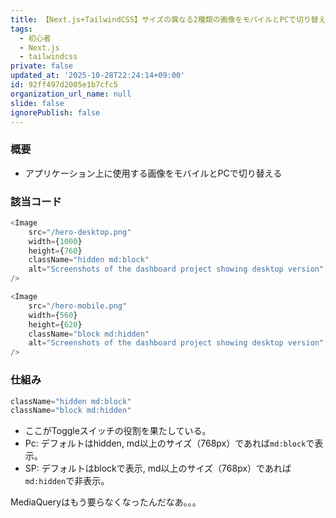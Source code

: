 ```yaml
---
title: 【Next.js+TailwindCSS】サイズの異なる2種類の画像をモバイルとPCで切り替える仕組み
tags:
  - 初心者
  - Next.js
  - tailwindcss
private: false
updated_at: '2025-10-28T22:24:14+09:00'
id: 92ff497d2005e1b7cfc5
organization_url_name: null
slide: false
ignorePublish: false
---
```

### 概要
* アプリケーション上に使用する画像をモバイルとPCで切り替える


### 該当コード

```javascript
<Image
    src="/hero-desktop.png"
    width={1000}
    height={760}
    className="hidden md:block"
    alt="Screenshots of the dashboard project showing desktop version"
/>

<Image
    src="/hero-mobile.png"
    width={560}
    height={620}
    className="block md:hidden"
    alt="Screenshots of the dashboard project showing desktop version"
/>
```

### 仕組み

```javascript
className="hidden md:block"
className="block md:hidden"
```
* ここがToggleスイッチの役割を果たしている。
* Pc: デフォルトはhidden, md以上のサイズ（768px）であれば`md:block`で表示。
* SP: デフォルトはblockで表示, md以上のサイズ（768px）であれば`md:hidden`で非表示。


MediaQueryはもう要らなくなったんだなあ。。。
